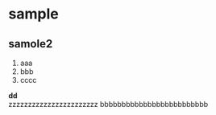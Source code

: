 # sample
## samole2
1. aaa
2. bbb
3. cccc

**dd**  
zzzzzzzzzzzzzzzzzzzzzzz  bbbbbbbbbbbbbbbbbbbbbbbbb

